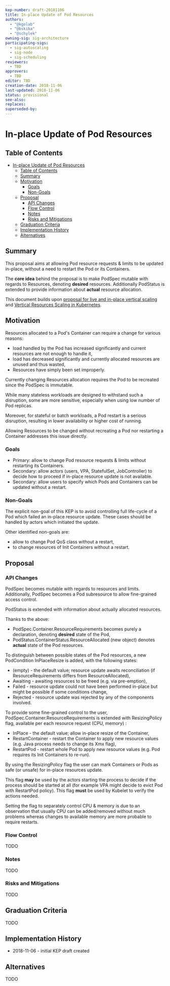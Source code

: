 ```yaml
---
kep-number: draft-20181106
title: In-place Update of Pod Resources
authors:
  - "@kgolab"
  - "@bskiba"
  - "@schylek"
owning-sig: sig-architecture
participating-sigs:
  - sig-autoscaling
  - sig-node
  - sig-scheduling
reviewers:
  - TBD
approvers:
  - TBD
editor: TBD
creation-date: 2018-11-06
last-updated: 2018-11-06
status: provisional
see-also:
replaces:
superseded-by:
---
```


# In-place Update of Pod Resources

## Table of Contents

   * [In-place Update of Pod Resources](#in-place-update-of-pod-resources)
      * [Table of Contents](#table-of-contents)
      * [Summary](#summary)
      * [Motivation](#motivation)
         * [Goals](#goals)
         * [Non-Goals](#non-goals)
      * [Proposal](#proposal)
         * [API Changes](#api-changes)
         * [Flow Control](#flow-control)
         * [Notes](#notes)
         * [Risks and Mitigations](#risks-and-mitigations)
      * [Graduation Criteria](#graduation-criteria)
      * [Implementation History](#implementation-history)
      * [Alternatives](#alternatives)

## Summary

This proposal aims at allowing Pod resource requests & limits to be updated
in-place, without a need to restart the Pod or its Containers.

The **core idea** behind the proposal is to make PodSpec mutable with regards to
Resources, denoting **desired** resources.
Additionally PodStatus is extended to provide information about **actual**
resource allocation.

This document builds upon [proposal for live and in-place vertical scaling][] and
[Vertical Resources Scaling in Kubernetes][].

[proposal for live and in-place vertical scaling]: https://github.com/kubernetes/community/pull/1719
[Vertical Resources Scaling in Kubernetes]: https://docs.google.com/document/d/18K-bl1EVsmJ04xeRq9o_vfY2GDgek6B6wmLjXw-kos4/edit?ts=5b96bf40

## Motivation

Resources allocated to a Pod's Container can require a change for various reasons:
* load handled by the Pod has increased significantly and current resources are
  not enough to handle it,
* load has decreased significantly and currently allocated resources are unused
  and thus wasted,
* Resources have simply been set improperly.

Currently changing Resources allocation requires the Pod to be recreated since
the PodSpec is immutable.

While many stateless workloads are designed to withstand such a disruption, some
are more sensitive, especially when using low number of Pod replicas.

Moreover, for stateful or batch workloads, a Pod restart is a serious
disruption, resulting in lower availability or higher cost of running.

Allowing Resources to be changed without recreating a Pod nor restarting a
Container addresses this issue directly.

### Goals

* Primary: allow to change Pod resource requests & limits without restarting its
  Containers.
* Secondary: allow actors (users, VPA, StatefulSet, JobController) to decide
  how to proceed if in-place resource update is not available.
* Secondary: allow users to specify which Pods and Containers can be updated
  without a restart.

### Non-Goals

The explicit non-goal of this KEP is to avoid controlling full life-cycle of a
Pod which failed an in-place resource update. These cases should be handled by
actors which initiated the update.

Other identified non-goals are:
* allow to change Pod QoS class without a restart,
* to change resources of Init Containers without a restart.

## Proposal

### API Changes

PodSpec becomes mutable with regards to resources and limits.
Additionally, PodSpec becomes a Pod subresource to allow fine-grained access control.

PodStatus is extended with information about actually allocated resources.

Thanks to the above:
* PodSpec.Container.ResourceRequirements becomes purely a declaration,
  denoting **desired** state of the Pod,
* PodStatus.ContainerStatus.ResourceAllocated (new object) denotes **actual**
  state of the Pod resources.

To distinguish between possible states of the Pod resources,
a new PodCondition InPlaceResize is added, with the following states:
* (empty) - the default value; resource update awaits reconciliation
  (if ResourceRequirements differs from ResourceAllocated),
* Awaiting - awaiting resources to be freed (e.g. via pre-emption),
* Failed - resource update could not have been performed in-place
  but might be possible if some conditions change,
* Rejected - resource update was rejected by any of the components involved.

To provide some fine-grained control to the user,
PodSpec.Container.ResourceRequirements is extended with ResizingPolicy flag,
available per each resource request (CPU, memory) :
* InPlace - the default value; allow in-place resize of the Container,
* RestartContainer - restart the Container to apply new resource values
  (e.g. Java process needs to change its Xmx flag),
* RestartPod - restart whole Pod to apply new resource values
  (e.g. Pod requires its Init Containers to re-run).

By using the ResizingPolicy flag the user can mark Containers or Pods as safe
(or unsafe) for in-place resources update.

This flag **may** be used by the actors starting the process to decide if
the process should be started at all (for example VPA might decide to
evict Pod with RestartPod policy).
This flag **must** be used by Kubelet to verify the actions needed.

Setting the flag to separately control CPU & memory is due to an observation
that usually CPU can be added/removed without much problems whereas
changes to available memory are more probable to require restarts.

### Flow Control

TODO

### Notes

TODO

### Risks and Mitigations

TODO

## Graduation Criteria

TODO

## Implementation History

- 2018-11-06 - initial KEP draft created

## Alternatives

TODO

